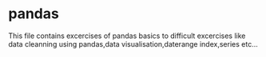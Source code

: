 # pandas
This file contains excercises of pandas basics to difficult excercises like data cleanning using pandas,data visualisation,daterange index,series etc...
